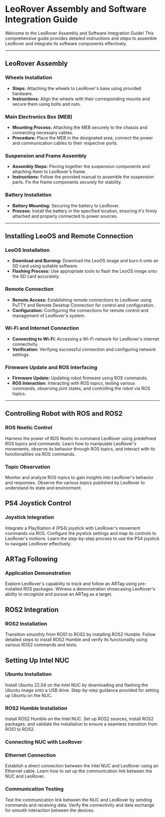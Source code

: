 # LeoRover Assembly and Software Integration Guide

Welcome to the LeoRover Assembly and Software Integration Guide! This comprehensive guide provides detailed instructions and steps to assemble LeoRover and integrate its software components effectively.

---

## LeoRover Assembly

### Wheels Installation
- **Steps:** Attaching the wheels to LeoRover's base using provided hardware.
- **Instructions:** Align the wheels with their corresponding mounts and secure them using bolts and nuts.

### Main Electronics Box (MEB)
- **Mounting Process:** Attaching the MEB securely to the chassis and connecting necessary cables.
- **Procedure:** Place the MEB in the designated area, connect the power and communication cables to their respective ports.

### Suspension and Frame Assembly
- **Assembly Steps:** Piecing together the suspension components and attaching them to LeoRover's frame.
- **Instructions:** Follow the provided manual to assemble the suspension parts. Fix the frame components securely for stability.

### Battery Installation
- **Battery Mounting:** Securing the battery to LeoRover.
- **Process:** Install the battery in the specified location, ensuring it's firmly attached and properly connected to power sources.

---

## Installing LeoOS and Remote Connection

### LeoOS Installation
- **Download and Burning:** Download the LeoOS image and burn it onto an SD card using suitable software.
- **Flashing Process:** Use appropriate tools to flash the LeoOS image onto the SD card accurately.

### Remote Connection
- **Remote Access:** Establishing remote connections to LeoRover using PuTTY and Remote Desktop Connection for control and configuration.
- **Configuration:** Configuring the connections for remote control and management of LeoRover's system.

### Wi-Fi and Internet Connection
- **Connecting to Wi-Fi:** Accessing a Wi-Fi network for LeoRover's internet connectivity.
- **Verification:** Verifying successful connection and configuring network settings.

### Firmware Update and ROS Interfacing
- **Firmware Update:** Updating robot firmware using ROS commands.
- **ROS Interaction:** Interacting with ROS topics, testing various commands, observing joint states, and controlling the robot via ROS topics.

---

## Controlling Robot with ROS and ROS2

### ROS Noetic Control
Harness the power of ROS Noetic to command LeoRover using predefined ROS topics and commands. Learn how to manipulate LeoRover's movements, observe its behavior through ROS topics, and interact with its functionalities via ROS commands.

### Topic Observation
Monitor and analyze ROS topics to gain insights into LeoRover's behavior and responses. Observe the various topics published by LeoRover to understand its state and environment.

## PS4 Joystick Control

### Joystick Integration
Integrate a PlayStation 4 (PS4) joystick with LeoRover's movement commands via ROS. Configure the joystick settings and map its controls to LeoRover's motions. Learn the step-by-step process to use the PS4 joystick to navigate LeoRover effectively.

## ARTag Following

### Application Demonstration
Explore LeoRover's capability to track and follow an ARTag using pre-installed ROS packages. Witness a demonstration showcasing LeoRover's ability to recognize and pursue an ARTag as a target.

## ROS2 Integration

### ROS2 Installation
Transition smoothly from ROS1 to ROS2 by installing ROS2 Humble. Follow detailed steps to install ROS2 Humble and verify its functionality using various ROS2 commands and tests.

## Setting Up Intel NUC

### Ubuntu Installation
Install Ubuntu 22.04 on the Intel NUC by downloading and flashing the Ubuntu image onto a USB drive. Step-by-step guidance provided for setting up Ubuntu on the NUC.

### ROS2 Humble Installation
Install ROS2 Humble on the Intel NUC. Set up ROS2 sources, install ROS2 packages, and validate the installation to ensure a seamless transition from ROS1 to ROS2.

### Connecting NUC with LeoRover

### Ethernet Connection
Establish a direct connection between the Intel NUC and LeoRover using an Ethernet cable. Learn how to set up the communication link between the NUC and LeoRover.

### Communication Testing
Test the communication link between the NUC and LeoRover by sending commands and receiving data. Verify the connectivity and data exchange for smooth interaction between the devices.
